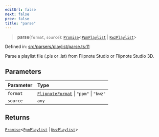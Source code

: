 ```yaml
---
editUrl: false
next: false
prev: false
title: "parse"
---
```


> **parse**(`format`, `source`): [`Promise`](https://developer.mozilla.org/docs/Web/JavaScript/Reference/Global_Objects/Promise)\<[`PpmPlaylist`](/api/namespaces/playlist/classes/ppmplaylist/) \| [`KwzPlaylist`](/api/namespaces/playlist/classes/kwzplaylist/)\>

Defined in: [src/parsers/playlist/parse.ts:11](https://github.com/jaames/flipnote.js/blob/fa9305c29e8ec1c9100d20a6b44d2fa614eb1888/src/parsers/playlist/parse.ts#L11)

Parse a playlist file (.pls or .lst) from Flipnote Studio or Flipnote Studio 3D.

## Parameters

| Parameter | Type |
| :------ | :------ |
| `format` | [`FlipnoteFormat`](/api/enumerations/flipnoteformat/) \| `"ppm"` \| `"kwz"` |
| `source` | `any` |

## Returns

[`Promise`](https://developer.mozilla.org/docs/Web/JavaScript/Reference/Global_Objects/Promise)\<[`PpmPlaylist`](/api/namespaces/playlist/classes/ppmplaylist/) \| [`KwzPlaylist`](/api/namespaces/playlist/classes/kwzplaylist/)\>
